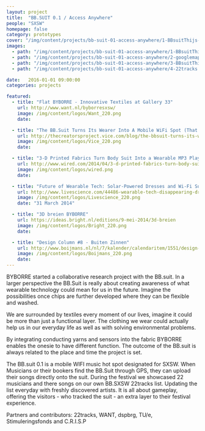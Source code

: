 ```yaml
---
layout: project
title:  "BB.SUIT 0.1 / Access Anywhere"
people: "SXSW"
homepage: false
category: prototypes
cover: "/img/content/projects/bb-suit-01-access-anywhere/1-BBsuitThijs-1.1.jpg"
images:
  - path: "/img/content/projects/bb-suit-01-access-anywhere/1-BBsuitThijs-1.1.jpg"
  - path: "/img/content/projects/bb-suit-01-access-anywhere/2-googlemaps.png"
  - path: "/img/content/projects/bb-suit-01-access-anywhere/3-BBsuitThijs-2.1.jpg"
  - path: "/img/content/projects/bb-suit-01-access-anywhere/4-22tracks.com-byborresxsw.png"

date:   2016-01-01 09:00:00
categories: projects

featured:
  - title: "Flat BYBORRE - Innovative Textiles at Gallery 33"
    url: http://www.want.nl/byborresxsw/
    image: /img/content/logos/Want_220.png
    date:

  - title: "The BB.Suit Turns Its Wearer Into A Mobile WiFi Spot (That Plays Music)"
    url: http://thecreatorsproject.vice.com/blog/the-bbsuit-turns-its-wearer-into-a-mobile-wifi-spot-that-plays-music
    image: /img/content/logos/Vice_220.png
    date:

  - title: "3-D Printed Fabrics Turn Body Suit Into a Wearable MP3 Player"
    url: http://www.wired.com/2014/04/3-d-printed-fabrics-turn-body-suit-into-wearable-mp3-player/#slide-id-734591
    image: /img/content/logos/wired.png
    date:

  - title: "Future of Wearable Tech: Solar-Powered Dresses and Wi-Fi Suits"
    url: http://www.livescience.com/44486-wearable-tech-disappearing-dresses-wifi-suits.html
    image: /img/content/logos/Livescience_220.png
    date: "31 March 2014"

  - title: "3D breien BYBORRE"
    url: https://ideas.bright.nl/editions/9-mei-2014/3d-breien
    image: /img/content/logos/Bright_220.png
    date:

  - title: "Design Column #8 - Buiten Zinnen"
    url: http://www.boijmans.nl/nl/7/kalender/calendaritem/1551/design-column-8
    image: /img/content/logos/Boijmans_220.png
    date:
---
```


BYBORRE started a collaborative research project with the BB.suit. In a larger perspective the BB.Suit is really about creating awareness of what wearable technology could mean for us in the future. Imagine the possibilities once chips are further developed where they can be flexible and washed.

We are surrounded by textiles every moment of our lives, imagine it could be more than just a functional layer. The clothing we wear could actually help us in our everyday life as well as with solving environmental problems.

By integrating conducting yarns and sensors into the fabric BYBORRE enables the onesie to have different function. The outcome of the BB.suit is always related to the place and time the project is set.

The BB.suit 0.1 is a mobile WIFI music hot spot designated for SXSW. When Musicians or their bookers find the BB.Suit through GPS, they can upload their songs directly onto the suit. During the festival we showcased 22 musicians and there songs on our own BB.SXSW 22tracks list. Updating the list everyday with freshly discovered artists. It is all about gameplay, offering the visitors - who tracked the suit - an extra layer to their festival experience.

Partners and contributors: 22tracks, WANT, dspbrg, TU/e, Stimuleringsfonds and C.R.I.S.P

